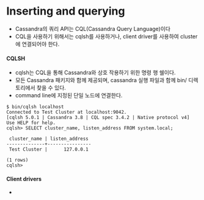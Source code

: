 # Inserting and querying

- Cassandra의 쿼리 API는 CQL(Cassandra Query Language)이다
- CQL을 사용하기 위해서는 cqlsh를 사용하거나, client driver를 사용하여 cluster에 연결되어야 한다.

#### CQLSH

- cqlsh는 CQL을 통해 Cassandra와 상호 작용하기 위한 명령 행 쉘이다.
- 모든 Cassandra 패키지와 함께 제공되며, cassandra 실행 파일과 함께 bin/ 디렉토리에서 찾을 수 있다.
- command line에 지정된 단일 노드에 연결한다.

```
$ bin/cqlsh localhost
Connected to Test Cluster at localhost:9042.
[cqlsh 5.0.1 | Cassandra 3.8 | CQL spec 3.4.2 | Native protocol v4]
Use HELP for help.
cqlsh> SELECT cluster_name, listen_address FROM system.local;

 cluster_name | listen_address
--------------+----------------
 Test Cluster |      127.0.0.1

(1 rows)
cqlsh>
```

#### Client drivers

- 
